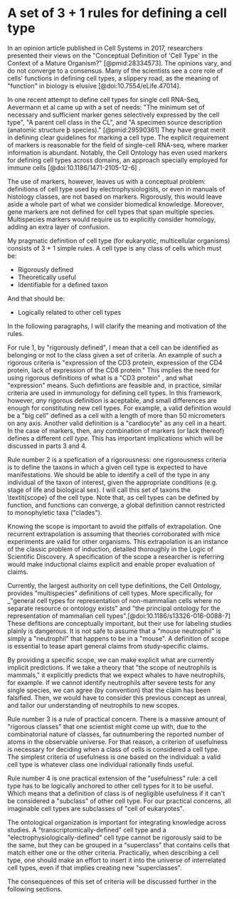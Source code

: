 # A set of 3 + 1 rules for defining a cell type

In an opinion article published in Cell Systems in 2017, researchers presented their views on  the "Conceptual Definition of 'Cell Type' in the Context of a Mature Organism?" [@pmid:28334573]. The opinions vary, and do not converge to a consensus. Many of the scientists see a core role of cells' functions in defining cell types, a slippery road, as the meaning of "function" in biology is elusive [@doi:10.7554/eLife.47014].

In one recent attempt to define cell types for single cell RNA-Seq, Aevermann et al came up with a set of needs: "The minimum set of necessary and sufficient marker genes selectively expressed by the cell type", "A parent cell class in the CL", and "A specimen source description (anatomic structure þ species)." [@pmid:29590361] They have great merit in defining clear guidelines for marking a cell type. The explicit requirement of markers is reasonable for the field of single-cell RNA-seq, where marker information is abundant. Notably, the Cell Ontology  has even used markers for defining cell types across domains, an approach specially employed for immune cells [@doi:10.1186/1471-2105-12-6] .   

The use of markers, however, leaves us with a conceptual problem: definitions of cell type used by electrophysiologists, or even in manuals of histology classes, are not based on markers. Rigorously, this would leave aside a whole part of what we consider biomedical knowledge. Moreover, gene markers are not defined for cell types that span multiple species. Multispecies markers would require us to explicitly consider homology, adding an extra layer of confusion. 

My pragmatic definition of cell type (for eukaryotic, multicellular organisms) consists of 3 + 1 simple rules. A cell type is any class of cells which must be:

- Rigorously defined
- Theoretically useful 
- Identifiable for a defined taxon


And that should be:

- Logically related to other cell types

In the following paragraphs, I will clarify the meaning and motivation of the rules.

For rule 1, by "rigorously defined", I mean that a cell can be identified as belonging or not to the class given a set of criteria.  An example of such a rigorous criteria is "expression of the CD3 protein, expression of the CD4 protein, lack of expression of the CD8 protein." This implies the need for using rigorous definitions of what is a "CD3 protein" , and what "expression" means. Such defintions are feasible and, in practice, similar criteria are used in immunology for defining cell types. In this framework, however, _any_ rigorous definition is aceptable, and small differences are enough for constituting new cell types. For example, a valid definition would be a "big cell" defined as a cell with a length of more than 50 micrometers on any axis. Another valid definition is a "cardiocyte" as any cell in a heart. In the case of markers, then, any combination of markers (or lack thereof) defines a different _cell type_. This has important implications which will be discussed in parts 3 and 4. 


Rule number 2  is a spefication of a  rigorousness: one rigorousness criteria is to define the taxons in which a given cell type is expected to have manifestations. We should be able to identify a cell of the type in any individual of the taxon of interest, given the appropriate conditions (e.g. stage of life and biological sex). I will call this set of taxons the \textit{scope} of the cell type. Note that, as cell types can be defined by function, and functions can converge, a global definition cannot restricted to monophyletic taxa ("clades"). 

Knowing the scope is important to avoid the pitfalls of extrapolation. One recurrent extrapolation is assuming that theories corroborated with mice experiments are valid for other organisms. This extrapolation is an instance of the classic problem of induction, detailed thoroughly in the Logic of Scientific Discovery. A specification of the scope a researcher is referring would make inductional claims explicit and enable proper evaluation of claims.

Currently, the largest authority on cell type definitions, the Cell Ontology, provides "multispecies" definitions of cell types. More specifically, for _"general cell types for representation of non-mammalian cells where no separate resource or ontology exists" and "the principal ontology for the representation of mammalian cell types".[@doi:10.1186/s13326-016-0088-7]  These defitions are conceptually important, but their use for labeling studies plainly is dangerous. It is not safe to assume that a "mouse neutrophil" is simply a "neutrophil" that happens to be in a "mouse".  A definition of scope is essential to tease apart general claims from study-specific claims. 

By providing a specific scope, we can make explicit what are currently implicit predictions. If we take a theory that "the scope of neutrophils is mammals," it explicitly predicts that we expect whales to have neutrophils, for example. If we cannot identify neutrophils after severe tests for any single species, we can agree (by convention) that the claim has been falsified. Then, we would have to consider this previous concept as unreal, and tailor our understanding of neutrophils to new scopes. 

Rule number 3 is a rule of practical concern. There is a massive amount of "rigorous classes" that one scientist might come up with, due to the combinatorial nature of classes, far outnumbering the reported number of atoms in the observable universe. For that reason, a criterion of usefulness is necessary for deciding when a class of cells is considered a cell type. The simplest criteria of usefulness is one based on the individual: a valid cell type is whatever class one individual rationally finds useful. 

Rule number 4 is one practical extension of the "usefulness" rule: a cell type has to be logically anchored to other cell types for it to be useful.  
Which means that a definition of class is of negligible usefulness if it can't be considered a "subclass" of other cell type. For our practical concerns, all imaginable cell types are subclasses of "cell of eukaryotes". 

The ontological organization is important for integrating knowledge across studies. A "transcriptomically-defined" cell type and a "electrophysiologically-defined" cell type cannot be rigorously said to be the same,  but they can be grouped in a "superclass" that contains cells that match either one or the other criteria. Practically, when describing a cell type, one should make an effort to insert it into the universe of interrelated cell types, even if that implies creating new "superclasses". 

The consequences of this set of criteria will be discussed further in the following sections. 